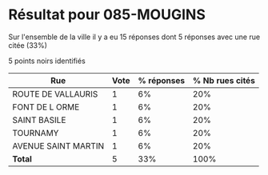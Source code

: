 # Résultat pour 085-MOUGINS

Sur l'ensemble de la ville il y a eu 15 réponses dont 5 réponses avec une rue citée (33%)

5 points noirs identifiés

| Rue | Vote | % réponses | % Nb rues cités|
|-----|------|------------|----------------|
| ROUTE DE VALLAURIS | 1 | 6% | 20%|
| FONT DE L ORME | 1 | 6% | 20%|
| SAINT BASILE | 1 | 6% | 20%|
| TOURNAMY | 1 | 6% | 20%|
| AVENUE SAINT MARTIN | 1 | 6% | 20%|
| **Total** | 5 | 33% | 100%|

